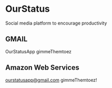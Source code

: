 # OurStatus
Social media platform to encourage productivity

## GMAIL
OurStatusApp
gimmeThemtoez

## Amazon Web Services
ourstatusapp@gmail.com
gimmeThemtoez!
